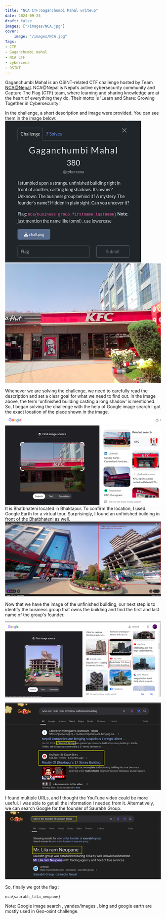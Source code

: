 ```yaml
---
title: "NCA CTF:Gaganchumbi Mahal writeup"
date: 2024-09-25
draft: false
images: ["/images/NCA.jpg"]
cover:
    image: "/images/NCA.jpg"
Tags:
- CTF
- Gaganchumbi mahal
- NCA CTF
- cybercena
- OSINT
---
```


Gaganchumbi Mahal is an OSINT-related CTF challenge hosted by Team [NCA@Nepal](https://ncateam.xyz/about/). NCA@Nepal is Nepal’s active cybersecurity community and Capture The Flag (CTF) team, where learning and sharing knowledge are at the heart of everything they do. Their motto is 'Learn and Share: Growing Together in Cybersecurity'.

In the challenge, a short description and image were provided. You can see them in the image below:
![description](description.png)
![chall.png](chall.png)


Whenever we are solving the challenge, we need to carefully read the description and set a clear goal for what we need to find out. In the image above, the term 'unfinished building casting a long shadow' is mentioned. So, I began solving the challenge with the help of Google image search.I got the exact location of the place shown in the image.
![bhatbhateni](bhatbhateni.png)
It is Bhatbhateni located in Bhaktapur. To confirm the location, I used Google Earth for a virtual tour. Surprisingly, I found an unfinished building in front of the Bhatbhateni as well.
![Bhatbhateni and unfinished image](location.png)

Now that we have the image of the unfinished building, our next step is to identify the business group that owns the building and find the first and last name of the group's founder.

![alt text](image.png)

![alt text](image-1.png)

I found multiple URLs, and I thought the YouTube video could be more useful. I was able to get all the information I needed from it. Alternatively, we can search Google for the founder of Saurabh Group.
![alt text](image-2.png)

So, finally we got the flag :
```
nca{saurabh_lila_neupane}
```
Note: Google image search , yandex/images , bing and google earth are mostly used in Geo-osint challenge.
